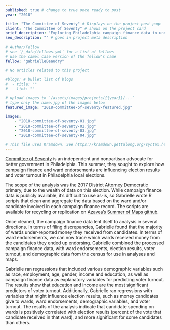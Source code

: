 ```yaml
---
published: true # change to true once ready to post
year: "2018"

title: "The Committee of Seventy" # Displays on the project post page
client: "The Committee of Seventy" # shows on the project card
brief_description: "Exploring Philadelphia campaign finance data to understand impact of fundraising on elections" # shows on the project card
seo_description: "" # goes in project meta description

# Author/Fellow
# see `/_data/fellows.yml` for a list of fellows
# use the camel case version of the fellow's name
fellow: "gabrielleBeaudry"

# No articles related to this project

#blogs: # bullet list of blogs
#  - title: ""
#    link: ""

# upload images to `/assets/images/projects/{{year}}/...`
# type only the name.jpg of the images below
featured_image: "2018-committee-of-seventy-featured.jpg"

images:
    - "2018-committee-of-seventy-01.jpg"
    - "2018-committee-of-seventy-02.jpg"
    - "2018-committee-of-seventy-03.jpg"
    - "2018-committee-of-seventy-04.jpg"

# This file uses Kramdown. See https://kramdown.gettalong.org/syntax.html for syntax
---
```

[Committee of Seventy](https://www.seventy.org/) is an independent and nonpartisan advocate for better government in Philadelphia. This summer, they sought to explore how campaign finance and ward endorsements are influencing election results and voter turnout in Philadelphia local elections.

The scope of the analysis was the 2017 District Attorney Democratic primary, due to the wealth of data on this election. While campaign finance data is publicly available, it’s difficult to use as-is, so Gabrielle wrote R scripts that clean and aggregate the data based on the ward and/or candidate involved in each campaign finance record. The scripts are available for recycling or replication on [Azavea’s Summer of Maps github](https://github.com/summer-of-maps/2018-CommitteeofSeventy-CampaignFinanceData).

Once cleaned, the campaign finance data lent itself to analysis in several directions. In terms of filing discrepancies, Gabrielle found that the majority of wards under-reported money they received from candidates. In terms of ward endorsements, we can now trace which wards received money from the candidates they ended up endorsing. Gabrielle combined the processed campaign finance data, with ward endorsements, election results, voter turnout, and demographic data from the census for use in analyses and maps.

Gabrielle ran regressions that included various demographic variables such as race, employment, age, gender, income and education, as well as campaign finance data as explanatory variables for predicting voter turnout. The results show that education and income are the most significant predictors of voter turnout. Additionally, Gabrielle ran regressions with variables that might influence election results, such as money candidates give to wards, ward endorsements, demographic variables, and voter turnout. The results of the analysis indicate that candidate spending on wards is positively correlated with election results (percent of the vote that candidate received in that ward), and more significant for some candidates than others.
